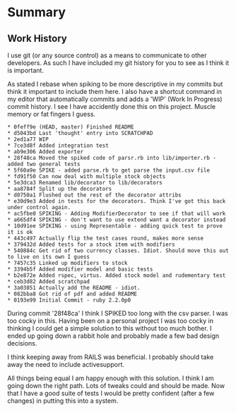 # Summary

## Work History

I use git (or any source control) as a means to communicate to other developers.
As such I have included my git history for you to see as I think it is important.

As stated I rebase when spiking to be more descriptive in my commits but think
it important to include them here. I also have a shortcut command in my editor 
that automatically commits and adds a 'WIP' (Work In Progress) commit history. I
see I have accidently done this on this project. Muscle memory or fat fingers I 
guess.

```
* 0feff9e (HEAD, master) Finished README
* d5043bd Last 'thought' entry into SCRATCHPAD
* 2ed1a77 WIP
* 7ce3d8f Added integration test
* ab9e306 Added exporter
* 28f48ca Moved the spiked code of parsr.rb into lib/importer.rb - added two general tests
* 5f60a9e SPIKE - added parse.rb to get parse the input.csv file
* fd91f50 Can now deal with multiple stock objects
* 5e3dca3 Renamed lib/decorator to lib/decorators
* aa8784f Split up the decorators
* d0750a1 Flushed out the rest of the decorator attribs
* e30d9e3 Added in tests for the decorators. Think I've got this back under control again.
* ac5fbe0 SPIKING - Adding ModifierDecorator to see if that will work
* a665df4 SPIKING - don't want to use extend want a decorator instead
* 10d91ee SPIKING - using Representable - adding quick test to prove it is ok
* 443c497 Actually flip the test cases round, makes more sense
* 379432d Added tests for a stock item with modifiers
* 540884c Get rid of two currency classes. Idiot. Should move this out to live on its own I guess
* 7457c35 Linked up modifiers to stock
* 3394b5f Added modifier model and basic tests
* b2e872e Added rspec, virtus. Added stock model and rudementary test
* ceb3d82 Added scratchpad
* 3a03851 Actually add the README - idiot.
* 082bba8 Got rid of pdf and added README
* 0193e99 Initial Commit - ruby 2.2.0p0
```

During commit '28f48ca' I think I SPIKED too long with the csv parser. I was 
too cocky in this. Having been on a personal project I was too cocky in thinking
I could get a simple solution to this without too much bother. I ended up going
down a rabbit hole and probably made a few bad design decisions.

I think keeping away from RAILS was beneficial. I probably should take away 
the need to include activesupport.

All things being equal I am happy enough with this solution. I think I am going
down the right path. Lots of tweaks could and should be made. Now that I have
a good suite of tests I would be pretty confident (after a few changes) in putting
this into a system.
